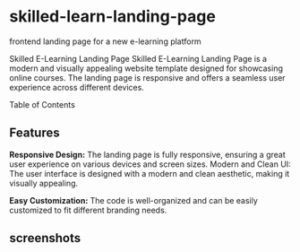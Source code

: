 # skilled-learn-landing-page
frontend landing page for a new e-learning platform

Skilled E-Learning Landing Page
Skilled E-Learning Landing Page is a modern and visually appealing website template designed for showcasing online courses. The landing page is responsive and offers a seamless user experience across different devices.

Table of Contents

## Features

**Responsive Design:** The landing page is fully responsive, ensuring a great user experience on various devices and screen sizes.
Modern and Clean UI: The user interface is designed with a modern and clean aesthetic, making it visually appealing.

**Easy Customization:** The code is well-organized and can be easily customized to fit different branding needs.


## screenshots


